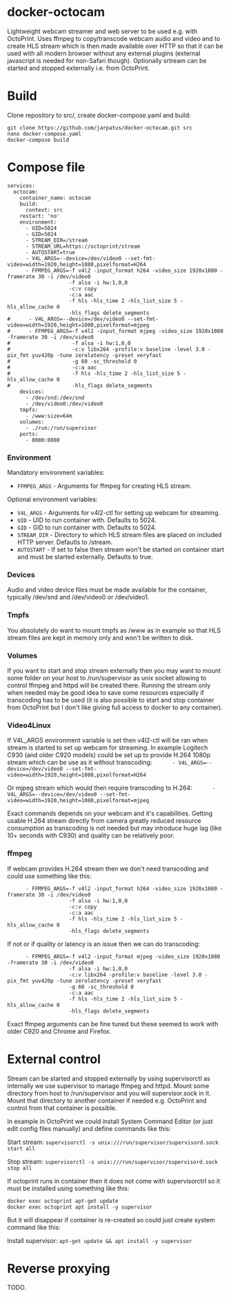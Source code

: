 # docker-octocam
Lightweight webcam streamer and web server to be used e.g. with OctoPrint. Uses ffmpeg to copy/transcode webcam audio and video and to create HLS stream which is then made available over HTTP so that it can be used with all modern browser without any external plugins (external javascript is needed for non-Safari though). Optionally srtream can be started and stopped externally i.e. from OctoPrint. 

# Build
Clone repository to src/, create docker-compose.yaml and build:

```
git clone https://github.com/jarpatus/docker-octocam.git src
nano docker-compose.yaml
docker-compose build
```

# Compose file
```
services:
  octocam:
    container_name: octocam
    build:
      context: src
    restart: 'no'
    environment:
      - UID=5024
      - GID=5024
      - STREAM_DIR=/stream
      - STREAM_URL=https://octoprint/stream
      - AUTOSTART=true
      - V4L_ARGS=--device=/dev/video0 --set-fmt-video=width=1920,height=1080,pixelformat=H264
      - FFMPEG_ARGS=-f v4l2 -input_format h264 -video_size 1920x1080 -framerate 30 -i /dev/video0
                    -f alsa -i hw:1,0,0
                    -c:v copy
                    -c:a aac
                    -f hls -hls_time 2 -hls_list_size 5 -hls_allow_cache 0
                    -hls_flags delete_segments
#      - V4L_ARGS=--device=/dev/video0 --set-fmt-video=width=1920,height=1080,pixelformat=mjpeg
#      - FFMPEG_ARGS=-f v4l2 -input_format mjpeg -video_size 1920x1080 -framerate 30 -i /dev/video0
#                    -f alsa -i hw:1,0,0
#                    -c:v libx264 -profile:v baseline -level 3.0 -pix_fmt yuv420p -tune zerolatency -preset veryfast
#                    -g 60 -sc_threshold 0
#                    -c:a aac
#                    -f hls -hls_time 2 -hls_list_size 5 -hls_allow_cache 0
#                    -hls_flags delete_segments
    devices:
      - /dev/snd:/dev/snd
      - /dev/video0:/dev/video0
    tmpfs:
      - /www:size=64m
    volumes:
      - ./run:/run/supervisor
    ports:
      - 8080:8080
```

### Environment 
Mandatory environment variables:
* ```FFMPEG_ARGS``` - Arguments for ffmpeg for creating HLS stream.

Optional environment variables:
* ```V4L_ARGS``` - Arguments for v4l2-ctl for setting up webcam for streaming.
* ```UID``` - UID to run container with. Defaults to 5024.
* ```GID``` - GID to run container with. Defaults to 5024.
* ```STREAM_DIR``` - Directory to which HLS stream files are placed on included HTTP server. Defautls to /stream.
* ```AUTOSTART``` - If set to false then stream won't be started on container start and must be started externally. Defaults to true.

### Devices
Audio and video device files must be made available for the container, typically /dev/snd and /dev/video0 or /dev/video1.

### Tmpfs
You absolutely do want to mount tmpfs as /www as in example so that HLS stream files are kept in memory only and won't be written to disk.

### Volumes
If you want to start and stop stream externally then you may want to mount some folder on your host to /run/supervisor as unix socket allowing to control ffmpeg and httpd will be created there. Running the stream only when needed may be good idea to save some resources especially if transcoding has to be used (it is also possible to start and stop container from OctoPrint but I don't like giving full access to docker to any container).

### Video4Linux
If V4L_ARGS environment variable is set then v4l2-ctl will be ran when stream is started to set up webcam for streaming. In example Logitech C930 (and older C920 models) could be set up to provide H.264 1080p stream which can be use as it without transcoding:
```      - V4L_ARGS=--device=/dev/video0 --set-fmt-video=width=1920,height=1080,pixelformat=H264```

Or mjpeg stream which would then require transcoding to H.264:
```      - V4L_ARGS=--device=/dev/video0 --set-fmt-video=width=1920,height=1080,pixelformat=mjpeg```

Exact commands depends on your webcam and it's capabilities. Getting usable H.264 stream directly from camera greatly reduced resource consumption as transcoding is not needed but may introduce huge lag (like 10+ seconds with C930) and quality can be relatively poor.

### ffmpeg

If webcam provides H.264 stream then we don't need transcoding and could use something like this:

```
      - FFMPEG_ARGS=-f v4l2 -input_format h264 -video_size 1920x1080 -framerate 30 -i /dev/video0
                    -f alsa -i hw:1,0,0
                    -c:v copy
                    -c:a aac
                    -f hls -hls_time 2 -hls_list_size 5 -hls_allow_cache 0
                    -hls_flags delete_segments
```

If not or if quality or latency is an issue then we can do transcoding: 

```
      - FFMPEG_ARGS=-f v4l2 -input_format mjpeg -video_size 1920x1080 -framerate 30 -i /dev/video0
                    -f alsa -i hw:1,0,0
                    -c:v libx264 -profile:v baseline -level 3.0 -pix_fmt yuv420p -tune zerolatency -preset veryfast
                    -g 60 -sc_threshold 0
                    -c:a aac
                    -f hls -hls_time 2 -hls_list_size 5 -hls_allow_cache 0
                    -hls_flags delete_segments
```

Exact ffmpeg arguments can be fine tuned but these seemed to work with older C920 and Chrome and Firefox. 

# External control
Stream can be started and stopped externally by using supervisorctl as internally we use supervisor to manage ffmpeg and httpd. Mount some directory from host to /run/supervisor and you will supervisor.sock in it. Mount that directory to another container if needed e.g. OctoPrint and control from that container is possible.

In example in OctoPrint we could install System Command Editor (or just edit config files manually) and define commands like this:

Start stream: ```supervisorctl -s unix:///run/supervisor/supervisord.sock start all```

Stop stream: ```supervisorctl -s unix:///run/supervisor/supervisord.sock stop all```

If octoprint runs in container then it does not come with supervisorctrl so it must be installed using something like this: 
```
docker exec octoprint apt-get update
docker exec octoprint apt install -y supervisor
```

But it will disappear if container is re-created so could just create system command like this:

Install supervisor: ```apt-get update && apt install -y supervisor```

# Reverse proxying
TODO.
